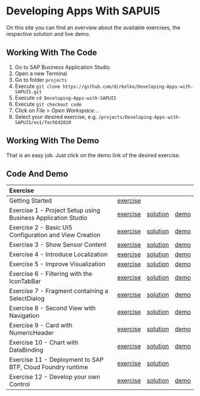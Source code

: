 # Developing Apps With SAPUI5
On this site you can find an overview about the available exercises, the respective solution and live demo.

## Working With The Code
1. Go to SAP Business Application Studio
2. Open a new Terminal
3. Go to folder `projects`
4. Execute `git clone https://github.com/dirkelko/Developing-Apps-with-SAPUI5.git`
5. Execute `cd Developing-Apps-with-SAPUI5`
6. Execute `git checkout code`
7. Click on *File* > *Open Workspace...* 
8. Select your desired exercise, e.g. `/projects/Developing-Apps-with-SAPUI5/ex1/TechEd2020`

## Working With The Demo
That is an easy job. Just click on the demo link of the desired exercise.

## Code And Demo

| Exercise | | | |
| :--- | --- | --- | --- |
| Getting Started | [exercise](https://github.com/dirkelko/Developing-Apps-with-SAPUI5/tree/master/exercises/ex0) | | |
| Exercise 1 - Project Setup using Business Application Studio | [exercise](https://github.com/dirkelko/Developing-Apps-with-SAPUI5/tree/master/exercises/ex1) | [solution](https://github.com/dirkelko/Developing-Apps-with-SAPUI5/tree/code/ex1/) | [demo](ex1/sensormanager/webapp/index.html) |
| Exercise 2 - Basic UI5 Configuration and View Creation | [exercise](https://github.com/dirkelko/Developing-Apps-with-SAPUI5/tree/master/exercises/ex2) | [solution](https://github.com/dirkelko/Developing-Apps-with-SAPUI5/tree/code/ex2/) | [demo](ex2/sensormanager/webapp/index.html) |
| Exercise 3 - Show Sensor Content | [exercise](https://github.com/dirkelko/Developing-Apps-with-SAPUI5/tree/master/exercises/ex3) | [solution](https://github.com/dirkelko/Developing-Apps-with-SAPUI5/tree/code/ex3/) | [demo](ex3/sensormanager/webapp/index.html) |
| Exercise 4 - Introduce Localization | [exercise](https://github.com/dirkelko/Developing-Apps-with-SAPUI5/tree/master/exercises/ex4) | [solution](https://github.com/dirkelko/Developing-Apps-with-SAPUI5/tree/code/ex4/) | [demo](ex4/sensormanager/webapp/index.html) |
| Exercise 5 - Improve Visualization | [exercise](https://github.com/dirkelko/Developing-Apps-with-SAPUI5/tree/master/exercises/ex5) | [solution](https://github.com/dirkelko/Developing-Apps-with-SAPUI5/tree/code/ex5/) | [demo](ex5/sensormanager/webapp/index.html) |
| Exercise 6 - Filtering with the IconTabBar | [exercise](https://github.com/dirkelko/Developing-Apps-with-SAPUI5/tree/master/exercises/ex6) | [solution](https://github.com/dirkelko/Developing-Apps-with-SAPUI5/tree/code/ex6/) | [demo](ex6/sensormanager/webapp/index.html) |
| Exercise 7 - Fragment containing a SelectDialog | [exercise](https://github.com/dirkelko/Developing-Apps-with-SAPUI5/tree/master/exercises/ex7) | [solution](https://github.com/dirkelko/Developing-Apps-with-SAPUI5/tree/code/ex7/) | [demo](ex7/sensormanager/webapp/index.html) |
| Exercise 8 - Second View with Navigation | [exercise](https://github.com/dirkelko/Developing-Apps-with-SAPUI5/tree/master/exercises/ex8) | [solution](https://github.com/dirkelko/Developing-Apps-with-SAPUI5/tree/code/ex8/) | [demo](ex8/sensormanager/webapp/index.html) |
| Exercise 9 - Card with NumericHeader | [exercise](https://github.com/dirkelko/Developing-Apps-with-SAPUI5/tree/master/exercises/ex9) | [solution](https://github.com/dirkelko/Developing-Apps-with-SAPUI5/tree/code/ex9/) | [demo](ex9/sensormanager/webapp/index.html) |
| Exercise 10 - Chart with DataBinding | [exercise](https://github.com/dirkelko/Developing-Apps-with-SAPUI5/tree/master/exercises/ex10) | [solution](https://github.com/dirkelko/Developing-Apps-with-SAPUI5/tree/code/ex10/) | [demo](ex10/sensormanager/webapp/index.html) |
| Exercise 11 - Deployment to SAP BTP, Cloud Foundry runtime | [exercise](https://github.com/dirkelko/Developing-Apps-with-SAPUI5/tree/master/exercises/ex11) | [solution](https://github.com/dirkelko/Developing-Apps-with-SAPUI5/tree/code/ex11/TechEd2020) | |
| Exercise 12 - Develop your own Control | [exercise](https://github.com/dirkelko/Developing-Apps-with-SAPUI5/tree/master/exercises/ex12) | [solution](https://github.com/dirkelko/Developing-Apps-with-SAPUI5/tree/code/ex12/) | [demo](ex12/sensormanager/webapp/index.html) |
